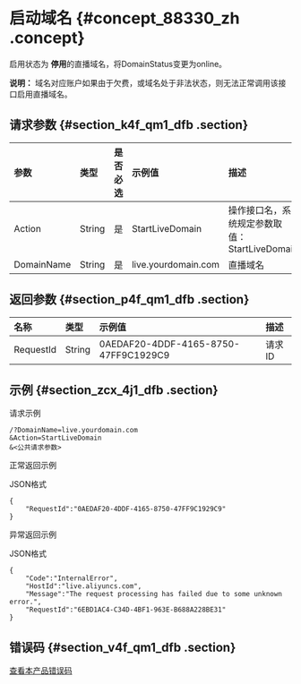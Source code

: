 # 启动域名 {#concept_88330_zh .concept}

启用状态为 **停用**的直播域名，将DomainStatus变更为online。

**说明：** 域名对应账户如果由于欠费，或域名处于非法状态，则无法正常调用该接口启用直播域名。

## 请求参数 {#section_k4f_qm1_dfb .section}

|参数|类型|是否必选|示例值|描述|
|:-|:-|:---|:--|:-|
|Action|String|是|StartLiveDomain|操作接口名，系统规定参数取值：StartLiveDomain|
|DomainName|String|是|live.yourdomain.com|直播域名|

## 返回参数 {#section_p4f_qm1_dfb .section}

|名称|类型|示例值|描述|
|:-|:-|:--|:-|
|RequestId|String|0AEDAF20-4DDF-4165-8750-47FF9C1929C9|请求 ID|

## 示例 {#section_zcx_4j1_dfb .section}

请求示例

```
/?DomainName=live.yourdomain.com
&Action=StartLiveDomain
&<公共请求参数> 
```

正常返回示例

JSON格式

```
{
    "RequestId":"0AEDAF20-4DDF-4165-8750-47FF9C1929C9"
}
```

异常返回示例

JSON格式

```
{
    "Code":"InternalError",
    "HostId":"live.aliyuncs.com",
    "Message":"The request processing has failed due to some unknown error.",
    "RequestId":"6EBD1AC4-C34D-4BF1-963E-B688A228BE31"
}
```

## 错误码 {#section_v4f_qm1_dfb .section}

[查看本产品错误码](https://error-center.aliyun.com/status/product/live)

